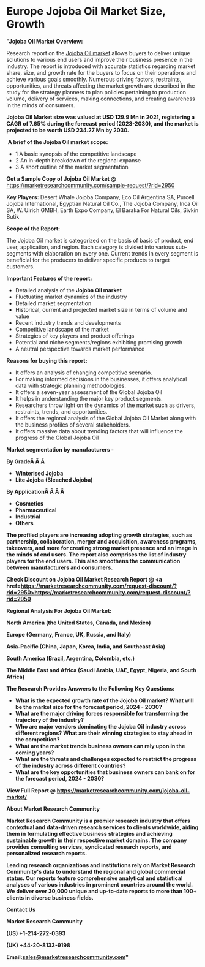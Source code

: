 # Europe Jojoba Oil Market Size, Growth
"<strong>Jojoba Oil Market Overview:</strong>

Research report on the <a href=https://marketresearchcommunity.com/jojoba-oil-market/>Jojoba Oil market</a> allows buyers to deliver unique solutions to various end users and improve their business presence in the industry. The report is introduced with accurate statistics regarding market share, size, and growth rate for the buyers to focus on their operations and achieve various goals smoothly. Numerous driving factors, restraints, opportunities, and threats affecting the market growth are described in the study for the strategy planners to plan policies pertaining to production volume, delivery of services, making connections, and creating awareness in the minds of consumers.

<strong>Jojoba Oil Market size was valued at USD 129.9 Mn in 2021, registering a CAGR of 7.65% during the forecast period (2023-2030), and the market is projected to be worth USD 234.27 Mn by 2030.</strong>

 <Strong>A brief of the Jojoba Oil market scope:</Strong>
<ul>
 <li>1  A basic synopsis of the competitive landscape</li>
 <li>2  An in-depth breakdown of the regional expanse</li>
 <li>3  A short outline of the market segmentation</li>
</ul>
<strong>Get a Sample Copy of Jojoba Oil Market @ </b></strong><a href=https://marketresearchcommunity.com/sample-request/?rid=2950><u>https://marketresearchcommunity.com/sample-request/?rid=2950</u></a>

<strong>Key Players:</strong> 
Desert Whale Jojoba Company, Eco Oil Argentina SA, Purcell Jojoba International, Egyptian Natural Oil Co., The Jojoba Company, Inca Oil SA, W. Ulrich GMBH, Earth Expo Company, El Baraka For Natural Oils, Sivkin Butik

<strong>Scope of the Report:</strong>

The Jojoba Oil market is categorized on the basis of basis of product, end user, application, and region. Each category is divided into various sub-segments with elaboration on every one. Current trends in every segment is beneficial for the producers to deliver specific products to target customers.

<strong><b>Important Features of the report:</b></strong>
<ul>
  <li>Detailed analysis of the <strong><b>Jojoba Oil </b></strong><strong><b>market</b></strong></li>
  <li>Fluctuating market dynamics of the industry</li>
  <li>Detailed market segmentation</li>
  <li>Historical, current and projected market size in terms of volume and value</li>
  <li>Recent industry trends and developments</li>
  <li>Competitive landscape of the market</li>
  <li>Strategies of key players and product offerings</li>
  <li>Potential and niche segments/regions exhibiting promising growth</li>
  <li>A neutral perspective towards market performance</li>
</ul>
<strong><b>Reasons for buying this report:</b></strong>
<ul>
  <li>It offers an analysis of changing competitive scenario.</li>
  <li>For making informed decisions in the businesses, it offers analytical data with strategic planning methodologies.</li>
  <li>It offers a seven-year assessment of the Global Jojoba Oil</li>
  <li>It helps in understanding the major key product segments.</li>
  <li>Researchers throw light on the dynamics of the market such as drivers, restraints, trends, and opportunities.</li>
  <li>It offers the regional analysis of the Global Jojoba Oil Market along with the business profiles of several stakeholders.</li>
  <li>It offers massive data about trending factors that will influence the progress of the Global Jojoba Oil</li>
</ul>

<strong>Market segmentation by manufacturers -</strong>


<strong><strong>By GradeÂ Â Â  </strong></h4>
<ul>
 	<li>Winterised Jojoba</li>
 	<li>Lite Jojoba (Bleached Jojoba)</li>
</ul>
<strong><strong>By ApplicationÂ Â Â Â  </strong></h4>
<ul>
 	<li>Cosmetics</li>
 	<li>Pharmaceutical</li>
 	<li>Industrial</li>
 	<li>Others</li>
</ul>

The profiled players are increasing adopting growth strategies, such as partnership, collaboration, merger and acquisition, awareness programs, takeovers, and more for creating strong market presence and an image in the minds of end users. The report also comprises the list of industry players for the end users. This also smoothens the communication between manufacturers and consumers.

<strong><b>Check Discount on Jojoba Oil Market Research Report @ </b></strong><a href=https://marketresearchcommunity.com/request-discount/?rid=2950><u>https://marketresearchcommunity.com/request-discount/?rid=2950</u></a>

<strong>Regional Analysis For Jojoba Oil Market:</strong>

<strong>North America</strong> (the United States, Canada, and Mexico)

<strong>Europe</strong> (Germany, France, UK, Russia, and Italy)

<strong>Asia-Pacific</strong> (China, Japan, Korea, India, and Southeast Asia)

<strong>South America</strong> (Brazil, Argentina, Colombia, etc.)

<strong>The Middle East and Africa</strong> (Saudi Arabia, UAE, Egypt, Nigeria, and South Africa)

<strong>The Research Provides Answers to the Following Key Questions:</strong>
<ul>
 	<li>What is the expected growth rate of the Jojoba Oil market? What will be the market size for the forecast period, 2024 - 2030?</li>
 	<li>What are the major driving forces responsible for transforming the trajectory of the industry?</li>
 	<li>Who are major vendors dominating the Jojoba Oil industry across different regions? What are their winning strategies to stay ahead in the competition?</li>
 	<li>What are the market trends business owners can rely upon in the coming years?</li>
 	<li>What are the threats and challenges expected to restrict the progress of the industry across different countries?</li>
 	<li>What are the key opportunities that business owners can bank on for the forecast period, 2024 - 2030?</li>
</ul>

<strong>View Full Report @</strong> <a href=https://marketresearchcommunity.com/jojoba-oil-market/>https://marketresearchcommunity.com/jojoba-oil-market/</a>

<strong>About Market Research Community</strong>

Market Research Community is a premier research industry that offers contextual and data-driven research services to clients worldwide, aiding them in formulating effective business strategies and achieving sustainable growth in their respective market domains. The company provides consulting services, syndicated research reports, and personalized research reports.

Leading research organizations and institutions rely on Market Research Community's data to understand the regional and global commercial status. Our reports feature comprehensive analytical and statistical analyses of various industries in prominent countries around the world. We deliver over 30,000 unique and up-to-date reports to more than 100+ clients in diverse business fields.

<strong>Contact Us</strong>

<strong>Market Research Community</strong>

(US) +1-214-272-0393

(UK) +44-20-8133-9198

<strong>Email:</strong>sales@marketresearchcommunity.com"
